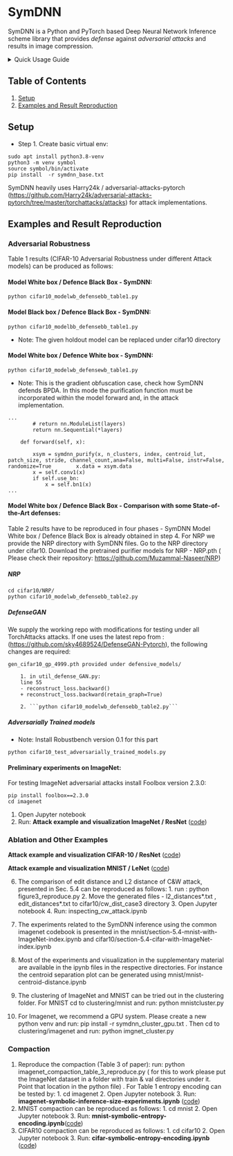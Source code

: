 # SymDNN


SymDNN is a Python and PyTorch based Deep Neural Network Inference scheme library that provides *defense* against *adversarial attacks* and results in image compression.  

<details><summary>Quick Usage Guide</summary><p>

```python
# For similarity search
import faiss
import sys
sys.path.insert(1, './core')

# Import the main function for purification of adversarial perturbation
from patchutils import symdnn_purify

# Setup some similarity search parameters and select the desired index
channel_count = 3
stride = 0
n_clusters = 2048
patch_size = (2, 2)
location=False
index = faiss.read_index('./cifar10/kmeans_img_k2_s0_c2048_v1_softclamp.index')
centroid_lut = index.reconstruct_n(0, n_clusters)

# Start purifying adversarial images and use that for further DNN inference
purified_image = symdnn_purify(attacked_image, n_clusters, index, centroid_lut, patch_size, stride, channel_count)


```
</p></details>



## Table of Contents

1. [Setup](#Requirements-and-Installation)
2. [Examples and Result Reproduction](#Examples-and-Result-Reproduction)


## Setup

- Step 1. Create basic virtual env:

```
sudo apt install python3.8-venv
python3 -m venv symbol
source symbol/bin/activate
pip install  -r symdnn_base.txt

```
SymDNN heavily uses  Harry24k / adversarial-attacks-pytorch (https://github.com/Harry24k/adversarial-attacks-pytorch/tree/master/torchattacks/attacks) for attack implementations.

## Examples and Result Reproduction

### Adversarial Robustness

Table 1 results (CIFAR-10 Adversarial Robustness under different Attack models) can be produced as follows:

#### Model White box / Defence Black Box - SymDNN:

```
python cifar10_modelwb_defensebb_table1.py
```


#### Model Black box / Defence Black Box - SymDNN:

```
python cifar10_modelbb_defensebb_table1.py
```

- Note: The given holdout model can be replaced under cifar10 directory

#### Model White box / Defence White box - SymDNN:

```
python cifar10_modelwb_defensewb_table1.py
```

- Note: This is the gradient obfuscation case, check how SymDNN defends BPDA. In this mode the purification function must be incorporated within the model forward and, in the attack implementation.
```
...
        # return nn.ModuleList(layers)
        return nn.Sequential(*layers)

    def forward(self, x):

        xsym = symdnn_purify(x, n_clusters, index, centroid_lut, patch_size, stride, channel_count,ana=False, multi=False, instr=False, randomize=True        x.data = xsym.data  
        x = self.conv1(x)
        if self.use_bn:
            x = self.bn1(x)
...
```


#### Model White box / Defence Black Box - Comparison with some State-of-the-Art defenses:

Table 2 results have to be reproduced in four phases - SymDNN Model White box / Defence Black Box is already obtained in step 4. For NRP we provide the NRP directory with SymDNN files. Go to the NRP directory under cifar10. Download the pretrained purifier models for NRP - NRP.pth ( Please check their repository: https://github.com/Muzammal-Naseer/NRP)
##### NRP
```
cd cifar10/NRP/
python cifar10_modelwb_defensebb_table2.py
```
##### DefenseGAN
We supply the working repo with modifications for testing under all TorchAttacks attacks. If one uses the latest repo from : (https://github.com/sky4689524/DefenseGAN-Pytorch), the following changes are required:

    gen_cifar10_gp_4999.pth provided under defensive_models/

        1. in util_defense_GAN.py:
        line 55
        - reconstruct_loss.backward()
        + reconstruct_loss.backward(retain_graph=True)

        2. ```python cifar10_modelwb_defensebb_table2.py```

##### Adversarially Trained models
- Note: Install Robustbench version 0.1 for this part

```
python cifar10_test_adversarially_trained_models.py
```

#### Preliminary experiments on ImageNet:

For testing ImageNet adversarial attacks install Foolbox version 2.3.0:

```    
pip install foolbox==2.3.0
cd imagenet
```

1. Open Jupyter notebook
2. Run: **Attack example and visualization ImageNet / ResNet**  ([code](https://github.com/swadeykgp/SymDNN/blob/main/imagenet/imagenetviz.ipynb))

### Ablation and Other Examples

**Attack example and visualization CIFAR-10 / ResNet** ([code](https://github.com/swadeykgp/SymDNN/blob/main/cifar10/cifar10-adversarial-visualization.ipynb))

**Attack example and visualization MNIST / LeNet** ([code](https://github.com/swadeykgp/SymDNN/blob/main/mnist/mnist-symbolic-inference-adversarial-experiments-limited-viz.ipynb))


6. The comparison of edit distance and L2 distance of C&W attack, presented in Sec. 5.4 can be reproduced as follows:
        1. run : python figure3_reproduce.py
        2. Move the generated files - l2_distances*.txt , edit_distances*.txt to cifar10/cw_dist_case3 directory
        3.  Open Jupyter notebook
        4.  Run: inspecting_cw_attack.ipynb

7. The experiments related to the SymDNN inference using the common imagenet codebook is presented in the mnist/section-5.4-mnist-with-ImageNet-index.ipynb  and cifar10/section-5.4-cifar-with-ImageNet-index.ipynb
8. Most of the experiments and visualization in the supplementary material are available in the ipynb files in the respective directories. For instance the centroid separation plot can be generated using mnist/mnist-centroid-distance.ipynb
9. The clustering of ImageNet and MNIST can be tried out in the clustering folder. For MNIST cd to clustering/mnist and run: python mnistcluster.py
10. For Imagenet, we recommend a GPU system. Please create a new python venv and run: pip install -r symdnn_cluster_gpu.txt  .  Then cd to   clustering/imagenet and run: python imgnet_cluster.py


### Compaction

1. Reproduce the compaction (Table 3 of paper): run: python imagenet_compaction_table_3_reproduce.py ( for this to work please put the ImageNet dataset in a folder with train & val directories under it. Point that location in the python file) . For Table 1 entropy encoding can be tested by:
        1. cd imagenet
        2. Open Jupyter notebook
        3. Run: **imagenet-symbolic-inference-size-experiments.ipynb** ([code](https://github.com/swadeykgp/SymDNN/blob/main/imagenet/imagenet-symbolic-inference-size-experiments.ipynb))
2. MNIST compaction can be reproduced as follows:
        1. cd mnist
        2. Open Jupyter notebook
        3. Run: **mnist-symbolic-entropy-encoding.ipynb**([code](https://github.com/swadeykgp/SymDNN/blob/main/mnist/mnist-symbolic-entropy-encoding.ipynb))
3. CIFAR10 compaction can be reproduced as follows:
        1. cd cifar10
        2. Open Jupyter notebook
        3. Run: **cifar-symbolic-entropy-encoding.ipynb** ([code](https://github.com/swadeykgp/SymDNN/blob/main/cifar10/cifar-symbolic-entropy-encoding.ipynb))





